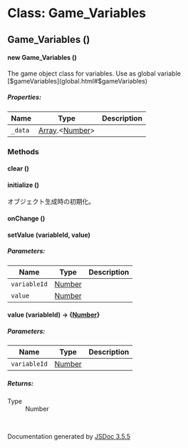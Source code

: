 # Class: Game_Variables

## Game_Variables ()

#### new Game_Variables ()

The game object class for variables. Use as global variable [$gameVariables](global.html#$gameVariables)

##### Properties:

| Name | Type | Description |
| --- | --- | --- |
| `_data` | [Array](Array.md).<[Number](Number.md)> |  |

<dl>
</dl>

### Methods

#### clear ()

<dl>
</dl>

#### initialize ()

 オブジェクト生成時の初期化。
<dl>
</dl>

#### onChange ()

<dl>
</dl>

#### setValue (variableId, value)

##### Parameters:

| Name | Type | Description |
| --- | --- | --- |
| `variableId` | [Number](Number.md) |  |
| `value` | [Number](Number.md) |  |

<dl>
</dl>

#### value (variableId) → {[Number](Number.md)}

##### Parameters:

| Name | Type | Description |
| --- | --- | --- |
| `variableId` | [Number](Number.md) |  |

<dl>
</dl>

##### Returns:

<dl>
                <dt> Type </dt>
                <dd>
                    <span><a>Number</a></span>
                </dd>
            </dl>
 <br>

  Documentation generated by [JSDoc 3.5.5](https://github.com/jsdoc3/jsdoc)
